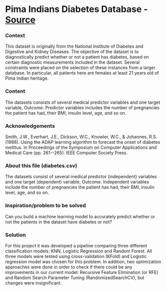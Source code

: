 # Pima Indians Diabetes Database - [Source](https://www.kaggle.com/jucasoto/pima-indians-diabetes-database/data)

### Context
This dataset is originally from the National Institute of Diabetes and Digestive and Kidney Diseases. The objective of the dataset is to diagnostically predict whether or not a patient has diabetes, based on certain diagnostic measurements included in the dataset. Several constraints were placed on the selection of these instances from a larger database. In particular, all patients here are females at least 21 years old of Pima Indian heritage.

### Content
The datasets consists of several medical predictor variables and one target variable, Outcome. Predictor variables includes the number of pregnancies the patient has had, their BMI, insulin level, age, and so on.

### Acknowledgements
Smith, J.W., Everhart, J.E., Dickson, W.C., Knowler, W.C., & Johannes, R.S. (1988). Using the ADAP learning algorithm to forecast the onset of diabetes mellitus. In Proceedings of the Symposium on Computer Applications and Medical Care (pp. 261--265). IEEE Computer Society Press.

### About this file (diabetes.csv)
The datasets consist of several medical predictor (independent) variables and one target (dependent) variable, Outcome. Independent variables include the number of pregnancies the patient has had, their BMI, insulin level, age, and so on.

### Inspiration/problem to be solved
Can you build a machine learning model to accurately predict whether or not the patients in the dataset have diabetes or not?

### Solution
For this project it was developed a pipeline comparing three different classification models: KNN, Logistic Regression and Random Forest. All three models were tested using cross-validation (KFold) and Logistic regression model was chosen for this problem. In addition, two optimization approaches were done in order to check if there could be any improvements in our current model: Recursive Feature Elimination (or RFE) and Random Search Parameter Tuning (RandomizedSearchCV), but changes were insignificant.
